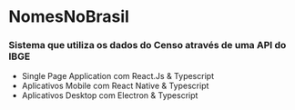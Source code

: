 # NomesNoBrasil
### Sistema que utiliza os dados do Censo através de uma API do IBGE

- Single Page Application com React.Js & Typescript
- Aplicativos Mobile com React Native & Typescript
- Aplicativos Desktop com Electron & Typescript
